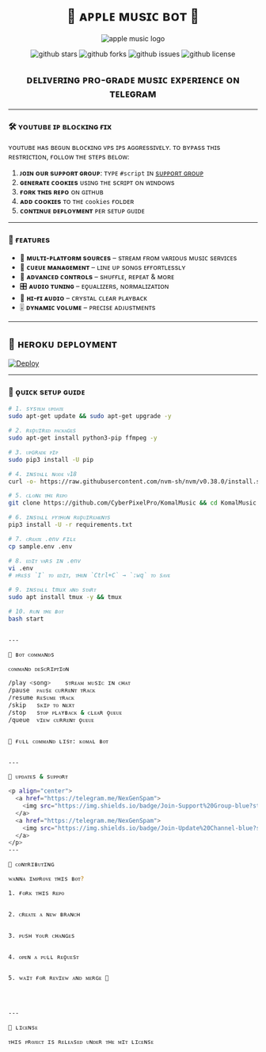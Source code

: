 <h1 align="center">🎵 ᴀᴘᴘʟᴇ ᴍᴜsɪᴄ ʙᴏᴛ 🎵</h1>

<p align="center">
  <img src="https://graph.org/file/4a876562dba6eda53c01c-c6aa48ccd3ee027bc6.jpg" alt="apple music logo">
</p>

<p align="center">
  <img src="https://img.shields.io/github/stars/TeamKomal/KomalMusic?style=for-the-badge&color=blue" alt="github stars">
  <img src="https://img.shields.io/github/forks/TeamKomal/KomalMusic?style=for-the-badge&color=blue" alt="github forks">
  <img src="https://img.shields.io/github/issues/TeamKomal/KomalMusic?style=for-the-badge&color=red" alt="github issues">
  <img src="https://img.shields.io/github/license/TeamKomal/KomalMusic?style=for-the-badge&color=green" alt="github license">
</p>

<h2 align="center">ᴅᴇʟɪᴠᴇʀɪɴɢ ᴘʀᴏ-ɢʀᴀᴅᴇ ᴍᴜsɪᴄ ᴇxᴘᴇʀɪᴇɴᴄᴇ ᴏɴ ᴛᴇʟᴇɢʀᴀᴍ</h2>

---

### 🛠 ʏᴏᴜᴛᴜʙᴇ ɪᴘ ʙʟᴏᴄᴋɪɴɢ ғɪx

ʏᴏᴜᴛᴜʙᴇ ʜᴀs ʙᴇɢᴜɴ ʙʟᴏᴄᴋɪɴɢ ᴠᴘs ɪᴘs ᴀɢɢʀᴇssɪᴠᴇʟʏ. ᴛᴏ ʙʏᴘᴀss ᴛʜɪs ʀᴇsᴛʀɪᴄᴛɪᴏɴ, ғᴏʟʟᴏᴡ ᴛʜᴇ sᴛᴇᴘs ʙᴇʟᴏᴡ:

1. **ᴊᴏɪɴ ᴏᴜʀ sᴜᴘᴘᴏʀᴛ ɢʀᴏᴜᴘ**: ᴛʏᴘᴇ `#script` ɪɴ [sᴜᴘᴘᴏʀᴛ ɢʀᴏᴜᴘ](https://t.me/NexGenSpam)
2. **ɢᴇɴᴇʀᴀᴛᴇ ᴄᴏᴏᴋɪᴇs** ᴜsɪɴɢ ᴛʜᴇ sᴄʀɪᴘᴛ ᴏɴ ᴡɪɴᴅᴏᴡs
3. **ғᴏʀᴋ ᴛʜɪs ʀᴇᴘᴏ** ᴏɴ ɢɪᴛʜᴜʙ
4. **ᴀᴅᴅ ᴄᴏᴏᴋɪᴇs** ᴛᴏ ᴛʜᴇ `cookies` ғᴏʟᴅᴇʀ
5. **ᴄᴏɴᴛɪɴᴜᴇ ᴅᴇᴘʟᴏʏᴍᴇɴᴛ** ᴘᴇʀ sᴇᴛᴜᴘ ɢᴜɪᴅᴇ

---

### 🌟 ғᴇᴀᴛᴜʀᴇs

- 🎵 **ᴍᴜʟᴛɪ-ᴘʟᴀᴛғᴏʀᴍ sᴏᴜʀᴄᴇs** – sᴛʀᴇᴀᴍ ғʀᴏᴍ ᴠᴀʀɪᴏᴜs ᴍᴜsɪᴄ sᴇʀᴠɪᴄᴇs
- 📃 **ᴄᴜᴇᴜᴇ ᴍᴀɴᴀɢᴇᴍᴇɴᴛ** – ʟɪɴᴇ ᴜᴘ sᴏɴɢs ᴇғғᴏʀᴛʟᴇssʟʏ
- 🔀 **ᴀᴅᴠᴀɴᴄᴇᴅ ᴄᴏɴᴛʀᴏʟs** – sʜᴜғғʟᴇ, ʀᴇᴘᴇᴀᴛ & ᴍᴏʀᴇ
- 🎛 **ᴀᴜᴅɪᴏ ᴛᴜɴɪɴɢ** – ᴇǫᴜᴀʟɪᴢᴇʀs, ɴᴏʀᴍᴀʟɪᴢᴀᴛɪᴏɴ
- 📢 **ʜɪ-ғɪ ᴀᴜᴅɪᴏ** – ᴄʀʏsᴛᴀʟ ᴄʟᴇᴀʀ ᴘʟᴀʏʙᴀᴄᴋ
- 🎚 **ᴅʏɴᴀᴍɪᴄ ᴠᴏʟᴜᴍᴇ** – ᴘʀᴇᴄɪsᴇ ᴀᴅᴊᴜsᴛᴍᴇɴᴛs

---

## 🚀 ʜᴇʀᴏᴋᴜ ᴅᴇᴘʟᴏʏᴍᴇɴᴛ  
[![Deploy](https://www.herokucdn.com/deploy/button.svg)](https://dashboard.heroku.com/new?template=https://github.com/JayKumar102030405060707090/Applemusic1)

---

### 🔧 ǫᴜɪᴄᴋ sᴇᴛᴜᴘ ɢᴜɪᴅᴇ

```bash
# 1. sʏsᴛᴇᴍ ᴜᴘᴅᴀᴛᴇ
sudo apt-get update && sudo apt-get upgrade -y

# 2. ʀᴇǫᴜɪʀᴇᴅ ᴘᴀᴄᴋᴀɢᴇs
sudo apt-get install python3-pip ffmpeg -y

# 3. ᴜᴘɢʀᴀᴅᴇ ᴘɪᴘ
sudo pip3 install -U pip

# 4. ɪɴsᴛᴀʟʟ ɴᴏᴅᴇ ᴠ18
curl -o- https://raw.githubusercontent.com/nvm-sh/nvm/v0.38.0/install.sh | bash && source ~/.bashrc && nvm install v18

# 5. ᴄʟᴏɴᴇ ᴛʜᴇ ʀᴇᴘᴏ
git clone https://github.com/CyberPixelPro/KomalMusic && cd KomalMusic

# 6. ɪɴsᴛᴀʟʟ ᴘʏᴛʜᴏɴ ʀᴇǫᴜɪʀᴇᴍᴇɴᴛs
pip3 install -U -r requirements.txt

# 7. ᴄʀᴇᴀᴛᴇ .env ғɪʟᴇ
cp sample.env .env

# 8. ᴇᴅɪᴛ ᴠᴀʀs ɪɴ .env
vi .env
# ᴘʀᴇss `I` ᴛᴏ ᴇᴅɪᴛ, ᴛʜᴇɴ `Ctrl+C` → `:wq` ᴛᴏ sᴀᴠᴇ

# 9. ɪɴsᴛᴀʟʟ tmux ᴀɴᴅ sᴛᴀʀᴛ
sudo apt install tmux -y && tmux

# 10. ʀᴜɴ ᴛʜᴇ ʙᴏᴛ
bash start


---

📜 ʙᴏᴛ ᴄᴏᴍᴍᴀɴᴅs

ᴄᴏᴍᴍᴀɴᴅ	ᴅᴇsᴄʀɪᴘᴛɪᴏɴ

/play <song>	sᴛʀᴇᴀᴍ ᴍᴜsɪᴄ ɪɴ ᴄʜᴀᴛ
/pause	ᴘᴀᴜsᴇ ᴄᴜʀʀᴇɴᴛ ᴛʀᴀᴄᴋ
/resume	ʀᴇsᴜᴍᴇ ᴛʀᴀᴄᴋ
/skip	sᴋɪᴘ ᴛᴏ ɴᴇxᴛ
/stop	sᴛᴏᴘ ᴘʟᴀʏʙᴀᴄᴋ & ᴄʟᴇᴀʀ ǫᴜᴇᴜᴇ
/queue	ᴠɪᴇᴡ ᴄᴜʀʀᴇɴᴛ ǫᴜᴇᴜᴇ


🔗 ғᴜʟʟ ᴄᴏᴍᴍᴀɴᴅ ʟɪsᴛ: ᴋᴏᴍᴀʟ ʙᴏᴛ


---

🔄 ᴜᴘᴅᴀᴛᴇs & sᴜᴘᴘᴏʀᴛ

<p align="center">
  <a href="https://telegram.me/NexGenSpam">
    <img src="https://img.shields.io/badge/Join-Support%20Group-blue?style=for-the-badge&logo=telegram">
  </a>
  <a href="https://telegram.me/NexGenSpam">
    <img src="https://img.shields.io/badge/Join-Update%20Channel-blue?style=for-the-badge&logo=telegram">
  </a>
</p>
---

🤝 ᴄᴏɴᴛʀɪʙᴜᴛɪɴɢ

ᴡᴀɴɴᴀ ɪᴍᴘʀᴏᴠᴇ ᴛʜɪs ʙᴏᴛ?

1. ғᴏʀᴋ ᴛʜɪs ʀᴇᴘᴏ


2. ᴄʀᴇᴀᴛᴇ ᴀ ɴᴇᴡ ʙʀᴀɴᴄʜ


3. ᴘᴜsʜ ʏᴏᴜʀ ᴄʜᴀɴɢᴇs


4. ᴏᴘᴇɴ ᴀ ᴘᴜʟʟ ʀᴇǫᴜᴇsᴛ


5. ᴡᴀɪᴛ ғᴏʀ ʀᴇᴠɪᴇᴡ ᴀɴᴅ ᴍᴇʀɢᴇ 🎯




---

📄 ʟɪᴄᴇɴsᴇ

ᴛʜɪs ᴘʀᴏᴊᴇᴄᴛ ɪs ʀᴇʟᴇᴀsᴇᴅ ᴜɴᴅᴇʀ ᴛʜᴇ ᴍɪᴛ ʟɪᴄᴇɴsᴇ
